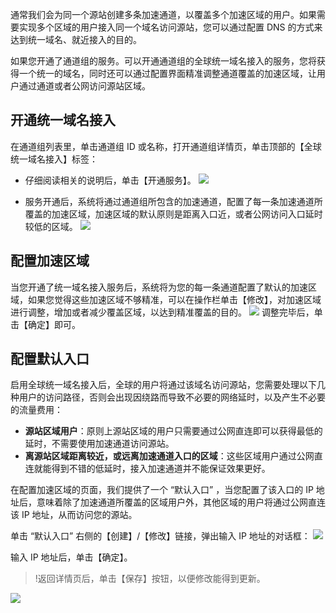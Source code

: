 通常我们会为同一个源站创建多条加速通道，以覆盖多个加速区域的用户。如果需要实现多个区域的用户接入同一个域名访问源站，您可以通过配置 DNS 的方式来达到统一域名、就近接入的目的。

如果您开通了通道组的服务。可以开通通道组的全球统一域名接入的服务，您将获得一个统一的域名，同时还可以通过配置界面精准调整通道覆盖的加速区域，让用户通过通道或者公网访问源站区域。
## 开通统一域名接入
在通道组列表里，单击通道组 ID 或名称，打开通道组详情页，单击顶部的【全球统一域名接入】标签：
- 仔细阅读相关的说明后，单击【开通服务】。
![](https://main.qcloudimg.com/raw/07c16c915b06219a6ac7882fe4af6337.png)

- 服务开通后，系统将通过通道组所包含的加速通道，配置了每一条加速通道所覆盖的加速区域，加速区域的默认原则是距离入口近，或者公网访问入口延时较低的区域。
![](https://main.qcloudimg.com/raw/6c8b6581582e7fe50681b34ba2921a82.png)

## 配置加速区域
当您开通了统一域名接入服务后，系统将为您的每一条通道配置了默认的加速区域，如果您觉得这些加速区域不够精准，可以在操作栏单击【修改】，对加速区域进行调整，增加或者减少覆盖区域，以达到精准覆盖的目的。
![](https://main.qcloudimg.com/raw/6453b801629b94b4275d92c7f50bd882.png)
调整完毕后，单击【确定】即可。

## 配置默认入口
启用全球统一域名接入后，全球的用户将通过该域名访问源站，您需要处理以下几种用户的访问路径，否则会出现因绕路而导致不必要的网络延时，以及产生不必要的流量费用：

- **源站区域用户**：原则上源站区域的用户只需要通过公网直连即可以获得最低的延时，不需要使用加速通道访问源站。
- **离源站区域距离较近，或远离加速通道入口的区域**：这些区域用户通过公网直连就能得到不错的低延时，接入加速通道并不能保证效果更好。

在配置加速区域的页面，我们提供了一个 “默认入口” ，当您配置了该入口的 IP 地址后，意味着除了加速通道所覆盖的区域用户外，其他区域的用户将通过公网直连该 IP 地址，从而访问您的源站。

单击 “默认入口” 右侧的【创建】/【修改】链接，弹出输入 IP 地址的对话框：
![](https://main.qcloudimg.com/raw/bd9794e0ccc449fd24d7375951f5aaf3.png)

输入 IP 地址后，单击【确定】。
>!返回详情页后，单击【保存】按钮，以便修改能得到更新。

![](https://main.qcloudimg.com/raw/a01659cd8a6d7eae2a0d611d006f1dab.png)


